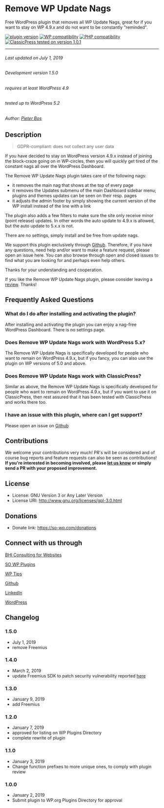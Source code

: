 # Remove WP Update Nags

Free WordPress plugin that removes all WP Update Nags, great for if you want to stay on WP 4.9.x and do not want to be constantly "reminded".

[![plugin version](https://img.shields.io/wordpress/plugin/v/remove-wp-update-nags.svg)](https://wordpress.org/plugins/remove-wp-update-nags) [![WP compatibility](https://plugintests.com/plugins/remove-wp-update-nags/wp-badge.svg)](https://plugintests.com/plugins/remove-wp-update-nags/latest) [![PHP compatibility](https://plugintests.com/plugins/remove-wp-update-nags/php-badge.svg)](https://plugintests.com/plugins/remove-wp-update-nags/latest)  [![ClassicPress tested on version 1.0.1](https://img.shields.io/badge/ClassicPress-1.0.1-03768e.svg?style=flat-round)](https://www.classicpress.net)

------

###### Last updated on July 1, 2019
###### Development version 1.5.0
###### requires at least WordPress 4.9
###### tested up to WordPress 5.2
###### Author: [Pieter Bos](https://github.com/senlin)

## Description

> GDPR-compliant: does not collect any user data

If you have decided to stay on WordPress version 4.9.x instead of joining the block-craze going on in WP-circles, then you will quickly get tired of the constant nags all over the WordPress Dashboard.

The Remove WP Update Nags plugin takes care of the following nags:

* it removes the main nag that shows at the top of every page
* it removes the Updates submenu of the main Dashboard sidebar menu; plugins and themes updates can be seen on their resp. pages
* it adjusts the admin footer by simply showing the current version of the WP install instead of the line with a link

The plugin also adds a few filters to make sure the site only receive minor (point release) updates. In other words the auto update to 4.9.x is allowed, but the auto update to 5.x.x is not.

There are no settings, simply install and be free from update nags.

We support this plugin exclusively through [Github](https://github.com/senlin/remove-wp-update-nags/issues). Therefore, if you have any questions, need help and/or want to make a feature request, please open an issue here. You can also browse through open and closed issues to find what you are looking for and perhaps even help others.

Thanks for your understanding and cooperation.

If you like the Remove WP Update Nags plugin, please consider leaving a [review](https://wordpress.org/support/view/plugin-reviews/remove-wp-update-nags?rate=5#postform). Thanks!

## Frequently Asked Questions

### What do I do after installing and activating the plugin?

After installing and activating the plugin you can enjoy a nag-free WordPress Dashboard. There is no settings page.

### Does Remove WP Update Nags work with WordPress 5.x?

The Remove WP Update Nags is specifically developed for people who want to remain on WordPress 4.9.x, but if you fancy, you can also use the plugin on WP versions of 5.0 and above.

### Does Remove WP Update Nags work with ClassicPress?

Similar as above, the Remove WP Update Nags is specifically developed for people who want to remain on WordPress 4.9.x, but if you want to use it on ClassicPress, then rest assured that it has been tested with ClassicPress and works there too.

### I have an issue with this plugin, where can I get support?

Please open an issue on [Github](https://github.com/senlin/remove-wp-update-nags/issues)

## Contributions

We welcome your contributions very much! PR's will be considered and of course bug reports and feature requests can also be seen as contributions!
**If you're interested in becoming involved, please [let us know](https://so-wp.com/contact) or simply send a PR with your proposed improvement.** 

## License

* License: GNU Version 3 or Any Later Version
* License URI: http://www.gnu.org/licenses/gpl-3.0.html

## Donations

* Donate link: https://so-wp.com/donations

## Connect with us through

[BHI Consulting for Websites](https://bohanintl.com)

[SO WP Plugins](https://so-wp.com)

[WP Tips](https://bohanintl.com/wptips/)

[Github](https://github.com/senlin) 

[LinkedIn](https://www.linkedin.com/in/pieterbos83) 

[WordPress](https://profiles.wordpress.org/senlin/) 

## Changelog

### 1.5.0

* July 1, 2019
* remove Freemius

### 1.4.0

* March 2, 2019
* update Freemius SDK to patch security vulnerability reported [here](https://wpvulndb.com/vulnerabilities/9223)

### 1.3.0

* January 9, 2019
* add Freemius

### 1.2.0

* January 7, 2019
* approved for listing on WP Plugins Directory
* complete rewrite of plugin

### 1.1.0

* January 3, 2019
* Change function prefixes to more unique ones, to comply with plugin review

### 1.0.0

* January 2, 2019
* Submit plugin to WP.org Plugins Directory for approval

